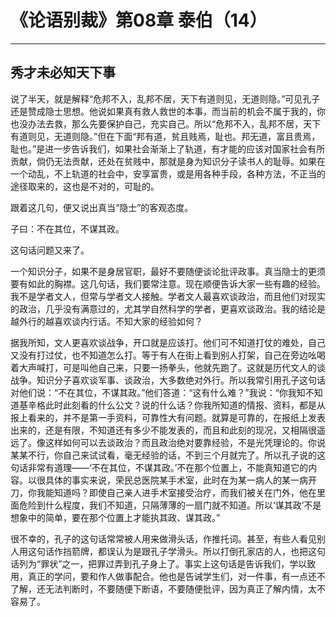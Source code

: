 # 《论语别裁》第08章 泰伯（14）

------

## 秀才未必知天下事

说了半天，就是解释“危邦不入，乱邦不居，天下有道则见，无道则隐。”可见孔子还是赞成隐士思想。他说如果真有救人救世的本事，而当前的机会不属于我的，你也没办法去救，那么先要保护自己，充实自己。所以“危邦不入，乱邦不居，天下有道则见，无道则隐。”但在下面“邦有道，贫且贱焉，耻也。邦无道，富且贵焉，耻也。”是进一步告诉我们，如果社会渐渐上了轨道，有才能的应该对国家社会有所贡献，倘仍无法贡献，还处在贫贱中，那就是身为知识分子读书人的耻辱。如果在一个动乱，不上轨道的社会中，安享富贵，或是用各种手段，各种方法，不正当的途径取来的，这也是不对的，可耻的。

跟着这几句，便又说出真当“隐士”的客观态度。

子曰：不在其位，不谋其政。

这句话问题又来了。

一个知识分子，如果不是身居官职，最好不要随便谈论批评政事。真当隐士的更须要有如此的胸襟。这几句话，我们要常注意。现在顺便告诉大家一些有趣的经验。我不是学者文人，但常与学者文人接触。学者文人最喜欢谈政治，而且他们对现实的政治，几乎没有满意过的，尤其学自然科学的学者，更喜欢谈政治。我的结论是越外行的越喜欢谈内行话。不知大家的经验如何？

据我所知，文人更喜欢谈战争，开口就是应该打。他们可不知道打仗的难处，自己又没有打过仗，也不知道怎么打。等于有人在街上看到别人打架，自己在旁边吆喝着大声喊打，可是叫他自己来，只要一扬拳头，他就先跑了。这就是历代文人的谈战争。知识分子喜欢谈军事、谈政治，大多数绝对外行。所以我常引用孔子这句话对他们说：“不在其位，不谋其政。”他们答道：“这有什么难？”我说：“你我知不知道基辛格此时此刻看的什么公文？说的什么话？你我所知道的情报、资料，都是从报上看来的，并不是第一手资料，可靠性大有问题。就算是可靠的，在报纸上发表出来的，还是有限，不知道还有多少不能发表的，而且和此刻的现况，又相隔很遥远了。像这样如何可以去谈政治？而且政治绝对要靠经验，不是光凭理论的。你说某某不行，你自己来试试看，毫无经验的话，不到三个月就完了。所以孔子说的这句话非常有道理——‘不在其位，不谋其政。’不在那个位置上，不能真知道它的内容。以很具体的事实来说，荣民总医院某手术室，此时在为某一病人的某一病开刀，你我能知道吗？即使自己亲人进手术室接受治疗，而我们被关在门外，他在里面危险到什么程度，我们不知道，只隔薄薄的一扇门就不知道。所以‘谋其政’不是想象中的简单，要在那个位置上才能执其政、谋其政。”

很不幸的，孔子的这句话常常被人用来做滑头话，作推托词。甚至，有些人看见别人用这句话作挡箭牌，都误认为是跟孔子学滑头。所以打倒孔家店的人，也把这句话列为“罪状”之一，把罪过弄到孔子身上了。事实上这句话是告诉我们，学以致用，真正的学问，要和作人做事配合。他也是告诫学生们，对一件事，有一点还不了解，还无法判断时，不要随便下断语，不要随便批评，因为真正了解内情，太不容易了。

